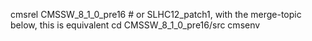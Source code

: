 cmsrel CMSSW_8_1_0_pre16   #  or SLHC12_patch1, with the merge-topic below, this is equivalent
cd CMSSW_8_1_0_pre16/src
cmsenv

